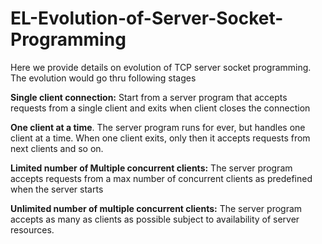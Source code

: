 # EL-Evolution-of-Server-Socket-Programming
Here we provide details on evolution of TCP server socket programming. The evolution would go thru following stages 

**Single client connection:**
Start from a server program that accepts requests from a single client and exits when client closes the connection 

**One client at a time**. 
The server program runs for ever, but handles one client at a time. When one client exits, only then it accepts requests from next clients and so on. 

**Limited number of Multiple concurrent clients:**
The server program accepts requests from a max number of concurrent clients as predefined when the server starts 

**Unlimited number of multiple concurrent clients:**
The server program accepts as many as clients as possible subject to availability of server resources.
